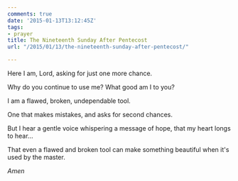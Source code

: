 ```yaml
---
comments: true
date: '2015-01-13T13:12:45Z'
tags:
- prayer
title: The Nineteenth Sunday After Pentecost
url: "/2015/01/13/the-nineteenth-sunday-after-pentecost/"

---
```

Here I am, Lord,
asking for just
one more chance.

Why do you continue to use me?
What good am I to you?

I am a
flawed,
broken,
undependable
tool.

One that makes mistakes,
and asks for second chances.

But I hear a gentle voice
whispering a message of hope,
that my heart longs to hear...

That even a flawed and broken tool
can make something beautiful
when it's used by the master.

*Amen*


